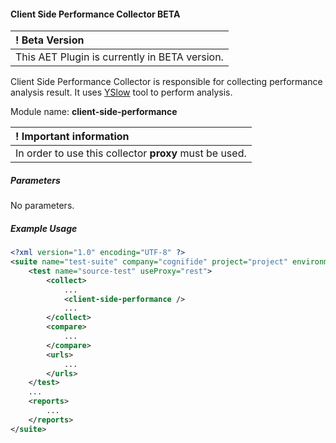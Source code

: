 #### Client Side Performance Collector BETA

| ! Beta Version |
|:------------   |
| This AET Plugin is currently in BETA version. |

Client Side Performance Collector is responsible for collecting performance analysis result. It uses [YSlow](http://yslow.org/) tool to perform analysis.

Module name: **client-side-performance**

| ! Important information |
|:----------------------- |
| In order to use this collector **proxy** must be used. |

##### Parameters
No parameters.

##### Example Usage

```xml
<?xml version="1.0" encoding="UTF-8" ?>
<suite name="test-suite" company="cognifide" project="project" environment="win7-ff16">
    <test name="source-test" useProxy="rest">
        <collect>
            ...
            <client-side-performance />
            ...
        </collect>
        <compare>
            ...
        </compare>
        <urls>
            ...
        </urls>
    </test>
    ...
    <reports>
        ...
    </reports>
</suite>
```
